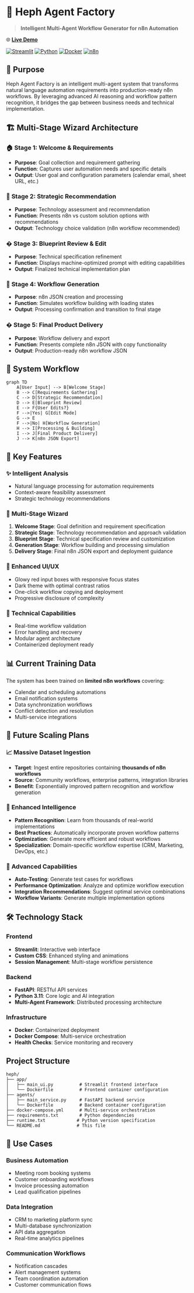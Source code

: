 # 🤖 Heph Agent Factory

> **Intelligent Multi-Agent Workflow Generator for n8n Automation**

🌐 **[Live Demo](https://kcbpsnomp9yhsm2zmcykau.streamlit.app/)**

[![Streamlit](https://img.shields.io/badge/Streamlit-FF4B4B?style=for-the-badge&logo=streamlit&logoColor=white)](https://streamlit.io/)
[![Python](https://img.shields.io/badge/Python-3.11-3776AB?style=for-the-badge&logo=python&logoColor=white)](https://python.org/)
[![Docker](https://img.shields.io/badge/Docker-2496ED?style=for-the-badge&logo=docker&logoColor=white)](https://docker.com/)
[![n8n](https://img.shields.io/badge/n8n-EA4B71?style=for-the-badge&logo=n8n&logoColor=white)](https://n8n.io/)

## 🎯 Purpose

Heph Agent Factory is an intelligent multi-agent system that transforms natural language automation requirements into production-ready n8n workflows. By leveraging advanced AI reasoning and workflow pattern recognition, it bridges the gap between business needs and technical implementation.

## 🏗️ Multi-Stage Wizard Architecture

### 🏠 **Stage 1: Welcome & Requirements**
- **Purpose**: Goal collection and requirement gathering
- **Function**: Captures user automation needs and specific details
- **Output**: User goal and configuration parameters (calendar email, sheet URL, etc.)

### 🎯 **Stage 2: Strategic Recommendation**
- **Purpose**: Technology assessment and recommendation
- **Function**: Presents n8n vs custom solution options with recommendations
- **Output**: Technology choice validation (n8n workflow recommended)

### � **Stage 3: Blueprint Review & Edit**
- **Purpose**: Technical specification refinement
- **Function**: Displays machine-optimized prompt with editing capabilities
- **Output**: Finalized technical implementation plan

### 🔄 **Stage 4: Workflow Generation**
- **Purpose**: n8n JSON creation and processing
- **Function**: Simulates workflow building with loading states
- **Output**: Processing confirmation and transition to final stage

### � **Stage 5: Final Product Delivery**
- **Purpose**: Workflow delivery and export
- **Function**: Presents complete n8n JSON with copy functionality
- **Output**: Production-ready n8n workflow JSON

## 🚀 System Workflow

```mermaid
graph TD
    A[User Input] --> B[Welcome Stage]
    B --> C[Requirements Gathering]
    C --> D[Strategic Recommendation]
    D --> E[Blueprint Review]
    E --> F{User Edits?}
    F -->|Yes| G[Edit Mode]
    G --> E
    F -->|No| H[Workflow Generation]
    H --> I[Processing & Building]
    I --> J[Final Product Delivery]
    J --> K[n8n JSON Export]
```

## 🎯 Key Features

### ✨ **Intelligent Analysis**
- Natural language processing for automation requirements
- Context-aware feasibility assessment
- Strategic technology recommendations

### 🔄 **Multi-Stage Wizard**
1. **Welcome Stage**: Goal definition and requirement specification
2. **Strategic Stage**: Technology recommendation and approach validation  
3. **Blueprint Stage**: Technical specification review and customization
4. **Generation Stage**: Workflow building and processing simulation
5. **Delivery Stage**: Final n8n JSON export and deployment guidance

### 🎨 **Enhanced UI/UX**
- Glowy red input boxes with responsive focus states
- Dark theme with optimal contrast ratios
- One-click workflow copying and deployment
- Progressive disclosure of complexity

### 🔧 **Technical Capabilities**
- Real-time workflow validation
- Error handling and recovery
- Modular agent architecture
- Containerized deployment ready

## 📊 Current Training Data

The system has been trained on **limited n8n workflows** covering:
- Calendar and scheduling automations
- Email notification systems
- Data synchronization workflows
- Conflict detection and resolution
- Multi-service integrations

## 🚀 Future Scaling Plans

### 📈 **Massive Dataset Ingestion**
- **Target**: Ingest entire repositories containing **thousands of n8n workflows**
- **Source**: Community workflows, enterprise patterns, integration libraries
- **Benefit**: Exponentially improved pattern recognition and workflow generation

### 🧠 **Enhanced Intelligence**
- **Pattern Recognition**: Learn from thousands of real-world implementations
- **Best Practices**: Automatically incorporate proven workflow patterns
- **Optimization**: Generate more efficient and robust workflows
- **Specialization**: Domain-specific workflow expertise (CRM, Marketing, DevOps, etc.)

### 🔮 **Advanced Capabilities**
- **Auto-Testing**: Generate test cases for workflows
- **Performance Optimization**: Analyze and optimize workflow execution
- **Integration Recommendations**: Suggest optimal service combinations
- **Workflow Variants**: Generate multiple implementation options

## 🛠️ Technology Stack

### **Frontend**
- **Streamlit**: Interactive web interface
- **Custom CSS**: Enhanced styling and animations
- **Session Management**: Multi-stage workflow persistence

### **Backend** 
- **FastAPI**: RESTful API services
- **Python 3.11**: Core logic and AI integration
- **Multi-Agent Framework**: Distributed processing architecture

### **Infrastructure**
- **Docker**: Containerized deployment
- **Docker Compose**: Multi-service orchestration
- **Health Checks**: Service monitoring and recovery

##  Project Structure

```
heph/
├── app/
│   ├── main_ui.py          # Streamlit frontend interface
│   └── Dockerfile          # Frontend container configuration
├── agents/
│   ├── main_service.py     # FastAPI backend service
│   └── Dockerfile          # Backend container configuration
├── docker-compose.yml      # Multi-service orchestration
├── requirements.txt        # Python dependencies
├── runtime.txt            # Python version specification
└── README.md              # This file
```

## 🎯 Use Cases

### **Business Automation**
- Meeting room booking systems
- Customer onboarding workflows
- Invoice processing automation
- Lead qualification pipelines

### **Data Integration**
- CRM to marketing platform sync
- Multi-database synchronization
- API data aggregation
- Real-time analytics pipelines

### **Communication Workflows**
- Notification cascades
- Alert management systems
- Team coordination automation
- Customer communication flows
